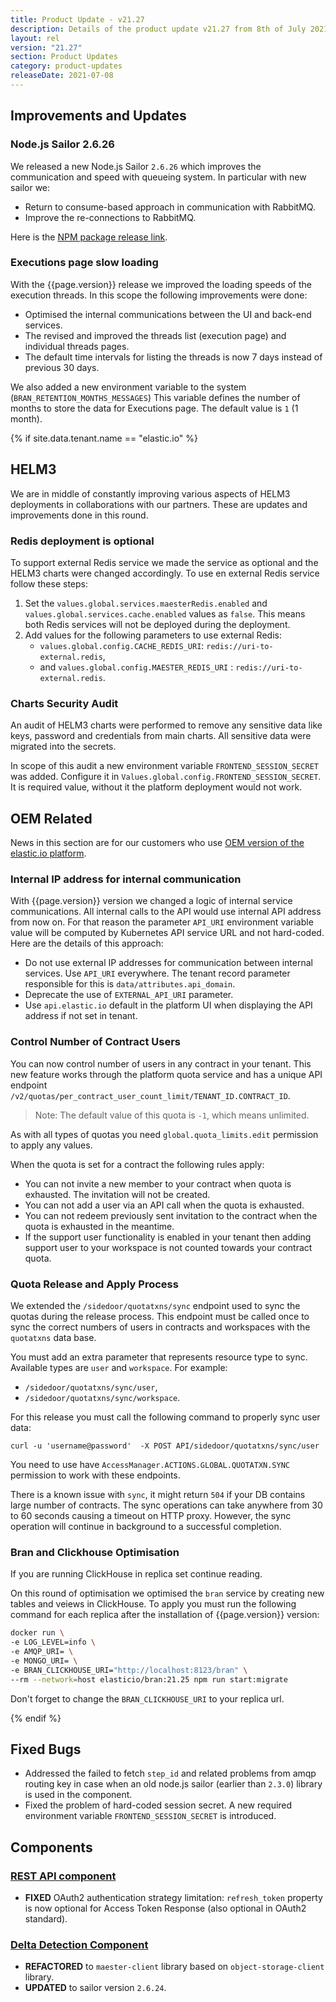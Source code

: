 ```yaml
---
title: Product Update - v21.27
description: Details of the product update v21.27 from 8th of July 2021.
layout: rel
version: "21.27"
section: Product Updates
category: product-updates
releaseDate: 2021-07-08
---
```


## Improvements and Updates

### Node.js Sailor 2.6.26

We released a new Node.js Sailor `2.6.26` which improves the communication and
speed with queueing system. In particular with new sailor we:

*   Return to consume-based approach in communication with RabbitMQ.
*   Improve the re-connections to RabbitMQ.

Here is the [NPM package release link](https://www.npmjs.com/package/elasticio-sailor-nodejs/v/2.6.26).

### Executions page slow loading

With the {{page.version}} release we improved the loading speeds of the execution
threads. In this scope the following improvements were done:

*   Optimised the internal communications between the UI and back-end services.
*   The revised and improved the threads list (execution page) and individual threads pages.
*   The default time intervals for listing the threads is now 7 days instead of previous 30 days.

We also added a new environment variable to the system (`BRAN_RETENTION_MONTHS_MESSAGES`)
This variable defines the number of months to store the data for Executions page.
The default value is `1` (1 month).

{% if site.data.tenant.name == "elastic.io" %}

## HELM3

We are in middle of constantly improving various aspects of HELM3 deployments in
collaborations with our partners. These are updates and improvements done in
this round.

### Redis deployment is optional

To support external Redis service we made the service as optional and the HELM3
charts were changed accordingly. To use en external Redis service follow these
steps:

1.  Set the `values.global.services.maesterRedis.enabled` and `values.global.services.cache.enabled` values as `false`. This means both Redis services will not be deployed during the deployment.
2.  Add values for the following parameters to use external Redis:
    *   `values.global.config.CACHE_REDIS_URI`: `redis://uri-to-external.redis`,
    *   and `values.global.config.MAESTER_REDIS_URI` : `redis://uri-to-external.redis`.

### Charts Security Audit

An audit of HELM3 charts were performed to remove any sensitive data like keys, password
and credentials from main charts. All sensitive data were migrated into the secrets.

In scope of this audit a new environment variable `FRONTEND_SESSION_SECRET` was added.
Configure it in `Values.global.config.FRONTEND_SESSION_SECRET`. It is required value,
without it the platform deployment would not work.

## OEM Related

News in this section are for our customers who use
[OEM version of the elastic.io platform](https://www.elastic.io/saas-embedded-integration/).

### Internal IP address for internal communication

With {{page.version}} version we changed a logic of internal service communications.
All internal calls to the API would use internal API address from now on. For that
reason the parameter `API_URI` environment variable value will be computed by Kubernetes
API service URL and not hard-coded. Here are the details of this approach:

*   Do not use external IP addresses for communication between internal services. Use `API_URI` everywhere. The tenant record parameter responsible for this is `data/attributes.api_domain`.
*   Deprecate the use of `EXTERNAL_API_URI` parameter.
*   Use `api.elastic.io` default in the platform UI when displaying the API address if not set in tenant.

### Control Number of Contract Users

You can now control number of users in any contract in your tenant. This new
feature works through the platform quota service and has a unique API endpoint
`/v2/quotas/per_contract_user_count_limit/TENANT_ID.CONTRACT_ID`.

> Note: The default value of this quota is `-1`, which means unlimited.

As with all types of quotas you need `global.quota_limits.edit` permission to
apply any values.

When the quota is set for a contract the following rules apply:

*   You can not invite a new member to your contract when quota is exhausted. The invitation will not be created.
*   You can not add a user via an API call when the quota is exhausted.
*   You can not redeem previously sent invitation to the contract when the quota is exhausted in the meantime.
*   If the support user functionality is enabled in your tenant then adding support user to your workspace is not counted towards your contract quota.

### Quota Release and Apply Process

We extended the `/sidedoor/quotatxns/sync` endpoint used to sync the quotas during
the release process. This endpoint must be called once to sync the correct numbers
of users in contracts and workspaces with the `quotatxns` data base.

You must add an extra parameter that represents resource type to sync. Available
types are `user` and `workspace`. For example:

*   `/sidedoor/quotatxns/sync/user`,
*   `/sidedoor/quotatxns/sync/workspace`.

For this release you must call the following command to properly sync user data:

`curl -u 'username@password'  -X POST API/sidedoor/quotatxns/sync/user`

You need to use have `AccessManager.ACTIONS.GLOBAL.QUOTATXN.SYNC` permission to
work with these endpoints.

There is a known issue with `sync`, it might return `504` if your DB contains large
number of contracts. The sync operations can take anywhere from 30 to 60 seconds
causing a timeout on HTTP proxy. However, the sync operation will continue in
background to a successful completion.

### Bran and Clickhouse Optimisation

If you are running ClickHouse in replica set continue reading.

On this round of optimisation we optimised the `bran` service by creating new
tables and veiews in ClickHouse. To apply you must run the following command
for each replica after the installation of {{page.version}} version:

```sh
docker run \
-e LOG_LEVEL=info \
-e AMQP_URI= \
-e MONGO_URI= \
-e BRAN_CLICKHOUSE_URI="http://localhost:8123/bran" \
--rm --network=host elasticio/bran:21.25 npm run start:migrate
```
Don't forget to change the `BRAN_CLICKHOUSE_URI` to your replica url.

{% endif %}

## Fixed Bugs

*   Addressed the failed to fetch `step_id` and related problems from amqp routing key in case when an old node.js sailor (earlier than `2.3.0`) library is used in the component.
*   Fixed the problem of hard-coded session secret. A new required environment variable `FRONTEND_SESSION_SECRET` is introduced.

## Components

### [REST API component](/components/rest-api/)

*   **FIXED** OAuth2 authentication strategy limitation: `refresh_token` property is now optional for Access Token Response (also optional in OAuth2 standard).

### [Delta Detection Component](/components/delta-detection)

*   **REFACTORED** to `maester-client` library based on `object-storage-client` library.
*   **UPDATED** to sailor version `2.6.24`.
